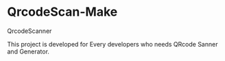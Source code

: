 # QrcodeScan-Make
QrcodeScanner


This project is developed for Every developers who needs QRcode Sanner and Generator.
